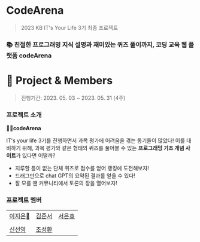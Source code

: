 # CodeArena

> 2023 KB IT's Your Life 3기 최종 프로젝트

### 📚 친절한 프로그래밍 지식 설명과 재미있는 퀴즈 풀이까지, 코딩 교육 웹 플랫폼 codeArena


# 📌 Project & Members

> 진행기간: 2023. 05. 03 ~ 2023. 05. 31 (4주)

### 프로젝트 소개

**🧑‍💻codeArena** 

IT's your life 3기를 진행하면서 과목 평가에 어려움을 겪는 동기들이 많았다! 
이를 대비하기 위해, 과목 평가와 같은 형태의 퀴즈를 풀어볼 수 있는 **프로그래밍 기초 개념 사이트**가 있다면 어떨까?

- 지루할 틈이 없는 단체 퀴즈로 점수를 얻어 랭킹에 도전해보자! 
- 드래그만으로 chat GPT의 요약된 결과를 얻을 수 있다!
- 잘 모를 땐 커뮤니티에서 토론의 장을 열어보자! 





### 프로젝트 멤버


|                 |  |                     |
| -------------------------------------------- | ------------------------------------------ | ------------------------------------------------ |
| [이지은👑](https://github.com/Jieun714) | [김준서](https://github.com/adoo24) | [서은효](https://github.com/seoeunhyo) |
|          |     |
| [신선영](https://github.com/drsuneamer)   | [조성환](https://github.com/Chos1) |     |


